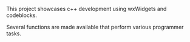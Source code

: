 This project showcases c++ development using wxWidgets and codeblocks.

Several functions are made available that perform various programmer tasks.
